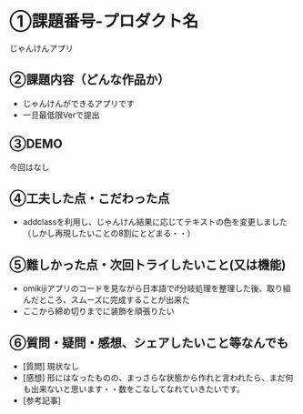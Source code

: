 # ①課題番号-プロダクト名
じゃんけんアプリ

## ②課題内容（どんな作品か）

- じゃんけんができるアプリです
- 一旦最低限Verで提出

## ③DEMO
今回はなし

## ④工夫した点・こだわった点
- addclassを利用し、じゃんけん結果に応じてテキストの色を変更しました（しかし再現したいことの8割にとどまる・・）

## ⑤難しかった点・次回トライしたいこと(又は機能)

- omikijiアプリのコードを見ながら日本語でif分岐処理を整理した後、取り組んだところ、スムーズに完成することが出来た
- ここから締め切りまでに装飾を頑張りたい

## ⑥質問・疑問・感想、シェアしたいこと等なんでも

- [質問] 現状なし
- [感想] 形にはなったものの、まっさらな状態から作れと言われたら、まだ何も出来ないと思います・・数をこなしてなれていきたいです。
- [参考記事]
